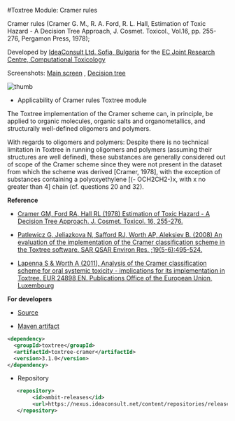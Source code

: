 #Toxtree Module: Cramer rules

Cramer rules (Cramer G. M., R.  A. Ford, R. L. Hall, Estimation of  Toxic Hazard - A  Decision Tree Approach,  J. Cosmet. Toxicol.,  Vol.16,  pp. 255-276, Pergamon  Press, 1978);
    
Developed by [IdeaConsult Ltd. Sofia, Bulgaria](https://www.ideaconsult.net) for the [EC Joint Research Centre, Computational Toxicology](https://ec.europa.eu/jrc/en/scientific-tool/toxtree-tool)
  
Screenshots: [Main screen](./images/cramer/screen.jpg) , [Decision tree](./images/cramer/tree.jpg)

![thumb](images/cramer/thumb.jpg)

- Applicability of Cramer rules Toxtree module
 
 The Toxtree implementation of the Cramer scheme can, in principle, be applied to organic molecules, organic salts and organometallics, and
 structurally well-defined oligomers and polymers.
 
 With regards to oligomers and polymers: Despite there is no technical limitation in Toxtree in running oligomers and polymers
 (assuming their structures are well defined), these substances are generally considered out of scope of the Cramer scheme since they were not present in
 the dataset from which the scheme was derived [Cramer, 1978], with the exception of substances containing a polyoxyethylene [(-
 OCH2CH2-)x, with x no greater than 4] chain (cf. questions 20 and 32).
   
**Reference**

- [Cramer GM, Ford RA, Hall RL (1978) Estimation of Toxic Hazard - A Decision Tree Approach. J. Cosmet. Toxicol. 16, 255-276.](https://www.sciencedirect.com/science/article/pii/S0015626476805226)

- [Patlewicz G, Jeliazkova N, Safford RJ, Worth AP, Aleksiev B. (2008) An evaluation of the implementation of the Cramer classification scheme in the Toxtree software. SAR QSAR Environ Res. ;19(5-6):495-524.](https://www.ncbi.nlm.nih.gov/pubmed/18853299)
 
- [Lapenna S & Worth A (2011), Analysis of the Cramer classification scheme for oral systemic toxicity - implications for its implementation in Toxtree. EUR 24898 EN. Publications Office of the European Union, Luxembourg](https://ec.europa.eu/jrc/en/publication/eur-scientific-and-technical-research-reports/analysis-cramer-classification-scheme-oral-systemic-toxicity-implications-its-implementation)
 
**For developers**
 
- [Source](https://sourceforge.net/p/toxtree/git/ci/master/tree/toxtree/toxtree-plugins/toxtree-cramer) 

- [Maven artifact](http://maven.apache.org/) 
   		
```xml 		
<dependency>
  <groupId>toxtree</groupId>
  <artifactId>toxtree-cramer</artifactId>
  <version>3.1.0</version>
</dependency>
```

- Repository

```xml
   <repository>
        <id>ambit-releases</id>
        <url>https://nexus.ideaconsult.net/content/repositories/releases</url>
   </repository>
``` 
